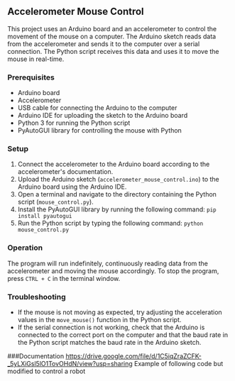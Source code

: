 ## Accelerometer Mouse Control

This project uses an Arduino board and an accelerometer to control the movement of the mouse on a computer. The Arduino sketch reads data from the accelerometer and sends it to the computer over a serial connection. The Python script receives this data and uses it to move the mouse in real-time.

### Prerequisites

- Arduino board
- Accelerometer
- USB cable for connecting the Arduino to the computer
- Arduino IDE for uploading the sketch to the Arduino board
- Python 3 for running the Python script
- PyAutoGUI library for controlling the mouse with Python

### Setup

1. Connect the accelerometer to the Arduino board according to the accelerometer's documentation.
2. Upload the Arduino sketch (`accelerometer_mouse_control.ino`) to the Arduino board using the Arduino IDE.
3. Open a terminal and navigate to the directory containing the Python script (`mouse_control.py`).
4. Install the PyAutoGUI library by running the following command:
`pip install pyautogui`
5. Run the Python script by typing the following command:
`python mouse_control.py`
### Operation

The program will run indefinitely, continuously reading data from the accelerometer and moving the mouse accordingly. To stop the program, press `CTRL + C` in the terminal window.

### Troubleshooting

- If the mouse is not moving as expected, try adjusting the acceleration values in the `move_mouse()` function in the Python script.
- If the serial connection is not working, check that the Arduino is connected to the correct port on the computer and that the baud rate in the Python script matches the baud rate in the Arduino sketch.

###Documentation 
https://drive.google.com/file/d/1C5iqZraZCFK-_5yLXiGsl5lO1TovOHdN/view?usp=sharing
Example of following code but modified to control a robot
